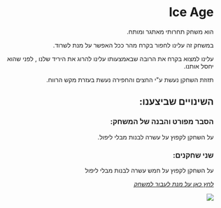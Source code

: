<div dir="rtl" lang="he">

# Ice Age
הוא משחק תחרותי מאתגר ומותח.
  
במשחק זה עלינו לחפור בקרח מהר ככל האפשר על מנת לשרוד.
  
עלינו למצוא בקרח את הרובה שבאמצעותו עלינו להרוג את היריד שלנו , לפני שהוא יחסל אותנו.

תזוזת השחקן נעשת ע"י החצים והחפירה נעשת בעזרת מקש הרווח.

  
## השינויים שביצענו:
  ### הסבר מפורט והבנה של המשחק:
  על השחקן לקפוץ על עשרה לבנות מבלי ליפול.
  
  ### שני שחקנים:
  על השחקן לקפוץ על חמש עשרה לבנות מבלי ליפול

  
  
  
[*לחץ כאן על מנת לעבור למשחק*](https://sivan-koral.itch.io/ice) 


![](https://github.com/S-K-Game/HW5-IceTower/blob/master/Assets/Images/game%20pic.PNG)

</div>
